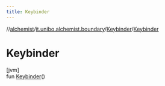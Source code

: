 ```yaml
---
title: Keybinder
---
```

//[alchemist](../../../index.html)/[it.unibo.alchemist.boundary](../index.html)/[Keybinder](index.html)/[Keybinder](-keybinder.html)



# Keybinder



[jvm]\
fun [Keybinder](-keybinder.html)()




